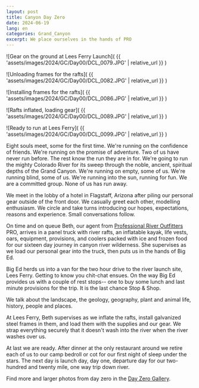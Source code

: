```yaml
---
layout: post
title: Canyon Day Zero
date: 2024-06-19
lang: en
categories: Grand_Canyon
excerpt: We place ourselves in the hands of PRO
---
```


![Gear on the ground at Lees Ferry Launch](
  {{ 'assets/images/2024/GC/Day00/DCL_0079.JPG' | relative_url }}
)

![Unloading frames for the rafts](
  {{ 'assets/images/2024/GC/Day00/DCL_0082.JPG' | relative_url }}
)

![Installing frames for the rafts](
  {{ 'assets/images/2024/GC/Day00/DCL_0086.JPG' | relative_url }}
)

![Rafts inflated, loading gear](
  {{ 'assets/images/2024/GC/Day00/DCL_0089.JPG' | relative_url }}
)

![Ready to run at Lees Ferry](
  {{ 'assets/images/2024/GC/Day00/DCL_0099.JPG' | relative_url }}
)

Eight souls meet, some for the first time.
We're running on the confidence of friends.
We're running on the promise of adventure.
Two of us have never run before.
The rest know the run they are in for.
We're going to run the mighty Colorado River for its sweep through the noble,
ancient, spiritual depths of the Grand Canyon.
We're running on empty, some of us.
We're running blind, some of us.
We're running into the sun, running for fun.
We are a committed group. None of us has run away.

We meet in the lobby of a hotel in Flagstaff, Arizona after piling
our personal gear outside of the front door.
We casually greet each other, modelling enthusiasm.
We circle and take turns introducing our hopes, expectations, reasons
and experience.
Small conversations follow.

On time and on queue Beth, our agent from
[Professional River Outfitters][pro] PRO, arrives in a panel truck
with river rafts, an inflatable kayak, life vests, oars, equipment,
provisions, and coolers packed with ice and frozen food for our sixteen
day journey in canyon river wilderness.
She supervises as we load our personal gear into the truck, then
puts us in the hands of Big Ed.

[pro]: https://www.proriver.com/

Big Ed herds us into a van for the two hour drive to the river launch
site, Lees Ferry. Getting to know you chit-chat ensues.
On the way Big Ed provides us with a couple of rest stops-- one to buy
some lunch and last minute provisions for the trip. It is the last chance
Stop & Shop.

We talk about the landscape, the geology, geography, plant and animal life,
history, people and places.

At Lees Ferry, Beth supervises as we inflate the rafts, install galvanized
steel frames in them, and load them with the supplies and our gear.
We strap everything securely that it doesn't wash into the river when
the river washes over us.

At last we are ready. After dinner at the only restaurant around we
retire each of us to our camp bedroll or cot for our first night of
sleep under the stars. The next day is launch day, day one, departure
day for our two-hundred and twenty mile, one way trip down river.

Find more and larger photos from day zero in the [Day Zero Gallery][dzg].

[dzg]: https://wbreeze.com/photo/gallery/20240620GC/Day00/index.html

